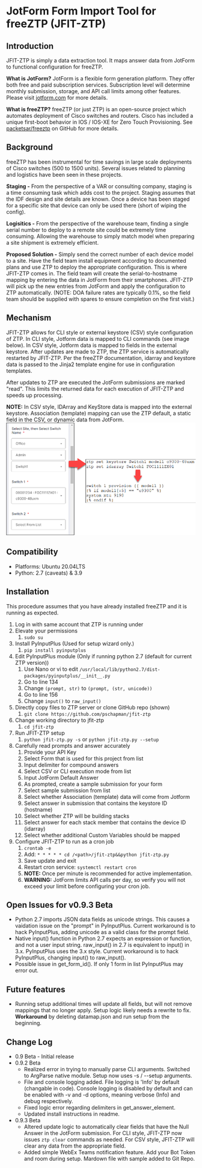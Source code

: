 # JotForm Form Import Tool for freeZTP (JFIT-ZTP)
## Introduction
JFIT-ZTP is simply a data extraction tool.  It maps answer data from JotForm to functional configuration for freeZTP.

**What is JotForm?** JotForm is a flexible form generation platform.  They offer both free and paid subscription services.  Subscription level will determine  monthly submission, storage, and API call limits among other features.  Please visit [jotform.com](https://www.jotform.com) for more details.

**What is freeZTP?** freeZTP (or just ZTP) is an open-source project which automates deployment of Cisco switches and routers. Cisco has included a unique first-boot behavior in IOS / IOS-XE for Zero Touch Provisioning.  See [packetsar/freeztp](https://github.com/PackeTsar/freeztp) on GitHub for more details.

## Background
freeZTP has been instrumental for time savings in large scale deployments of Cisco switches (500 to 1500 units).  Several issues related to planning and logistics have been seen in these projects.  

**Staging -** From the perspective of a VAR or consulting company, staging is a time consuming task which adds cost to the project. Staging assumes that the IDF design and site details are known.  Once a device has been staged for a specific site that device can only be used there (short of wiping the config).

**Logisitics -** From the perspective of the warehouse team, finding a single serial number to deploy to a remote site could be extremely time consuming.  Allowing the warehouse to simply match model when preparing a site shipment is extremely efficient.

**Proposed Solution -**  Simply send the correct number of each device model to a site.  Have the field team install equipment according to documented plans and use ZTP to deploy the appropriate configuration.  This is where JFIT-ZTP comes in.  The field team will create the serial-to-hostname mapping by entering the data in JotForm from their smartphones.  JFIT-ZTP will pick up the new entries from JotForm and apply the configuration to ZTP automatically. (NOTE: DOA failure rates are typically 0.1%, so the field team should be supplied with spares to ensure completion on the first visit.)

## Mechanism
JFIT-ZTP allows for CLI style or external keystore (CSV) style configuration of ZTP. In CLI style, Jotform data is mapped to CLI commands (see image below).  In CSV style, Jotform data is mapped to fields in the external keystore.  After updates are made to ZTP, the ZTP service is automatically restarted by JFIT-ZTP. Per the freeZTP documentation, idarray and keystore data is passed to the Jinja2 template engine for use in configuration templates.

After updates to ZTP are executed the JotForm submissions are marked "read".  This limits the returned data for each execution of JFIT-ZTP and speeds up processing.

**NOTE:** In CSV style, IDArray and KeyStore data is mapped into the external keystore. Association (template) mapping can use the ZTP default, a static field in the CSV, or dynamic data from JotForm.
![Data Flow](dataflow.png)

## Compatibility
- Platforms: Ubuntu 20.04LTS
- Python: 2.7 (caveats) & 3.9


## Installation
This procedure assumes that you have already installed freeZTP and it is running as expected.
1. Log in with same account that ZTP is running under
2. Elevate your permissions
   1. `sudo su`
3. Install PyInputPlus (Used for setup wizard only.)
   1. `pip install pyinputplus`
4. Edit PyInputPlus module (Only if running python 2.7 (default for current ZTP version))
    1.  Use Nano or vi to edit `/usr/local/lib/python2.7/dist-packages/pyinputplus/__init__.py`
    2.  Go to line 134
    3.  Change `(prompt, str)` to `(prompt, (str, unicode))`
    4.  Go to line 156
    5.  Change `input()` to `raw_input()`
5. Directly copy files to ZTP server or clone GitHub repo (shown)
   1. `git clone https://github.com/pschapman/jfit-ztp`
6. Change working directory to jfit-ztp
   1. `cd jfit-ztp`
7. Run JFIT-ZTP setup
   1. `python jfit-ztp.py -s` or `python jfit-ztp.py --setup`
8. Carefully read prompts and answer accurately
   1. Provide your API Key
   2. Select Form that is used for this project from list
   3. Input delimiter for compound answers
   4. Select CSV or CLI execution mode from list
   5. Input JotForm Default Answer
   6. As prompted, create a sample submission for your form
   7. Select sample submission from list
   8. Select whether Association (template) data will come from Jotform
   9. Select answer in submission that contains the keystore ID (hostname)
   10. Select whether ZTP will be building stacks
   11. Select answer for each stack member that contains the device ID (idarray)
   12. Select whether additional Custom Variables should be mapped
9. Configure JFIT-ZTP to run as a cron job
    1.  `crontab -e`
    2.  Add: `* * * * * cd /<path>/jfit-ztp&&python jfit-ztp.py`
    3.  Save update and exit
    4.  Restart cron service: `systemctl restart cron`
    5.  **NOTE:** Once per minute is recommended for active implementation.
    6.  **WARNING:** JotForm limits API calls per day, so verify you will not exceed your limit before configuring your cron job.

## Open Issues for v0.9.3 Beta
- Python 2.7 imports JSON data fields as unicode strings.  This causes a vaidation issue on the "prompt" in PyInputPlus.  Current workaround is to hack PyInputPlus, adding unicode as a valid class for the prompt field.
- Native input() function in Python 2.7 expects an expression or function, and not a user input string. raw_input() in 2.7 is equivalent to input() in 3.x.  PyInputPlus uses the 3.x style.  Current workaround is to hack PyInputPlus, changing input() to raw_input().
- Possible issue in get_form_id().  If only 1 form in list PyInputPlus may error out.

## Future features
- Running setup additional times will update all fields, but will not remove mappings that no longer apply.  Setup logic likely needs a rewrite to fix.  **Workaround** by deleting datamap.json and run setup from the beginning.

## Change Log
- 0.9 Beta - Initial release
- 0.9.2 Beta
  - Realized error in trying to manually parse CLI arguments.  Switched to ArgParse native module.  Setup now uses -s / --setup arguments.
  - File and console logging added.  File logging is 'Info' by default (changable in code).  Console logging is disabled by default and can be enabled with -v and -d options, meaning verbose (Info) and debug respectively.
  - Fixed logic error regarding delimiters in get_answer_element.
  - Updated install instructions in readme.
- 0.9.3 Beta
  - Altered update logic to automatically clear fields that have the Null Answer in the JotForm submission.  For CLI style, JFIT-ZTP now issues `ztp clear` commands as needed.  For CSV style, JFIT-ZTP will clear any data from the appropriate field.
  - Added simple WebEx Teams notification feature.  Add your Bot Token and room during setup. Mardown file with sample added to Git Repo.